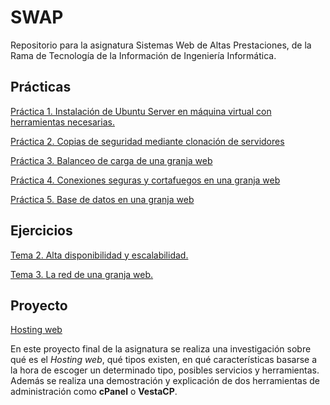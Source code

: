 # SWAP

Repositorio para la asignatura Sistemas Web de Altas Prestaciones, de la Rama de Tecnología de la Información de Ingeniería Informática.

## Prácticas
[Práctica 1. Instalación de Ubuntu Server en máquina virtual con herramientas necesarias.](https://github.com/Carlosma7/SWAP/blob/master/Practicas/Practica1/Practica1.md)

[Práctica 2. Copias de seguridad mediante clonación de servidores](https://github.com/Carlosma7/SWAP/blob/master/Practicas/Practica2/Practica2.md)

[Práctica 3. Balanceo de carga de una granja web](https://github.com/Carlosma7/SWAP/blob/master/Practicas/Practica3/practica3.md)

[Práctica 4. Conexiones seguras y cortafuegos en una granja web](https://github.com/Carlosma7/SWAP/blob/master/Practicas/Practica4/practica4.md)

[Práctica 5. Base de datos en una granja web](https://github.com/Carlosma7/SWAP/blob/master/Practicas/Practica5/Practica5.md)

## Ejercicios

[Tema 2. Alta disponibilidad y escalabilidad.](https://github.com/Carlosma7/SWAP/blob/master/Ejercicios/Tema2.md)

[Tema 3. La red de una granja web.](https://github.com/Carlosma7/SWAP/blob/master/Ejercicios/Tema3.md)

## Proyecto

[Hosting web](https://github.com/Carlosma7/SWAP/blob/master/Trabajo/TrabajoSWAP.md)

En este proyecto final de la asignatura se realiza una investigación sobre qué es el *Hosting web*, qué tipos existen, en qué características basarse a la hora de escoger un determinado tipo, posibles servicios y herramientas. Además se realiza una demostración y explicación de dos herramientas de administración como **cPanel** o **VestaCP**.

